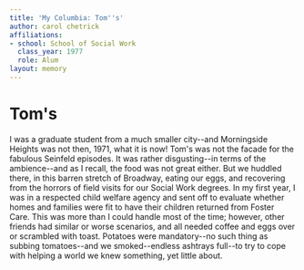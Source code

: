 ```yaml
---
title: 'My Columbia: Tom''s'
author: carol chetrick
affiliations:
- school: School of Social Work
  class_year: 1977
  role: Alum
layout: memory
---
```


# Tom's

I was a graduate student from a much smaller city--and Morningside Heights was not then, 1971, what it is now! Tom's was not the facade for the fabulous Seinfeld episodes. It was rather disgusting--in terms of the ambience--and as I recall, the food was not great either. But we huddled there, in this barren stretch of Broadway, eating our eggs, and recovering from the horrors of field visits for our Social Work degrees. In my first year, I was in a respected child welfare agency and sent off to evaluate whether homes and families were fit to have their children returned from Foster Care. This was more than I could handle most of the time; however, other friends had similar or worse scenarios, and all needed coffee and eggs over or scrambled with toast. Potatoes were mandatory--no such thing as subbing tomatoes--and we smoked--endless ashtrays full--to try to cope with helping a world we knew something, yet little about.
